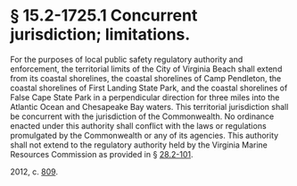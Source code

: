 # § 15.2-1725.1 Concurrent jurisdiction; limitations.

<p>For the purposes of local public safety regulatory authority and enforcement, the territorial limits of the City of Virginia Beach shall extend from its coastal shorelines, the coastal shorelines of Camp Pendleton, the coastal shorelines of First Landing State Park, and the coastal shorelines of False Cape State Park in a perpendicular direction for three miles into the Atlantic Ocean and Chesapeake Bay waters. This territorial jurisdiction shall be concurrent with the jurisdiction of the Commonwealth. No ordinance enacted under this authority shall conflict with the laws or regulations promulgated by the Commonwealth or any of its agencies. This authority shall not extend to the regulatory authority held by the Virginia Marine Resources Commission as provided in § <a href='http://law.lis.virginia.gov/vacode/28.2-101/'>28.2-101</a>.</p><p>2012, c. <a href='http://lis.virginia.gov/cgi-bin/legp604.exe?121+ful+CHAP0809'>809</a>.</p>